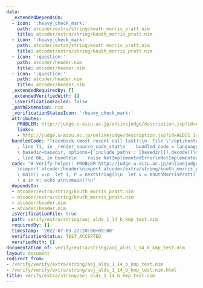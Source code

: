```yaml
---
data:
  _extendedDependsOn:
  - icon: ':heavy_check_mark:'
    path: atcoder/extra/string/knuth_morris_pratt.nim
    title: atcoder/extra/string/knuth_morris_pratt.nim
  - icon: ':heavy_check_mark:'
    path: atcoder/extra/string/knuth_morris_pratt.nim
    title: atcoder/extra/string/knuth_morris_pratt.nim
  - icon: ':question:'
    path: atcoder/header.nim
    title: atcoder/header.nim
  - icon: ':question:'
    path: atcoder/header.nim
    title: atcoder/header.nim
  _extendedRequiredBy: []
  _extendedVerifiedWith: []
  _isVerificationFailed: false
  _pathExtension: nim
  _verificationStatusIcon: ':heavy_check_mark:'
  attributes:
    PROBLEM: http://judge.u-aizu.ac.jp/onlinejudge/description.jsp?id=ALDS1_14_B
    links:
    - http://judge.u-aizu.ac.jp/onlinejudge/description.jsp?id=ALDS1_14_B
  bundledCode: "Traceback (most recent call last):\n  File \"/opt/hostedtoolcache/Python/3.10.7/x64/lib/python3.10/site-packages/onlinejudge_verify/documentation/build.py\"\
    , line 71, in _render_source_code_stat\n    bundled_code = language.bundle(stat.path,\
    \ basedir=basedir, options={'include_paths': [basedir]}).decode()\n  File \"/opt/hostedtoolcache/Python/3.10.7/x64/lib/python3.10/site-packages/onlinejudge_verify/languages/nim.py\"\
    , line 86, in bundle\n    raise NotImplementedError\nNotImplementedError\n"
  code: "# verify-helper: PROBLEM http://judge.u-aizu.ac.jp/onlinejudge/description.jsp?id=ALDS1_14_B\n\
    \nimport atcoder/header\nimport atcoder/extra/string/knuth_morris_pratt\n\nproc\
    \ main() =\n  let T, P = nextString()\n  let v = KnuthMorrisPratt(T, P)\n  for\
    \ a in v: echo a\n\nmain()\n"
  dependsOn:
  - atcoder/extra/string/knuth_morris_pratt.nim
  - atcoder/extra/string/knuth_morris_pratt.nim
  - atcoder/header.nim
  - atcoder/header.nim
  isVerificationFile: true
  path: verify/extra/string/aoj_alds_1_14_b_kmp_test.nim
  requiredBy: []
  timestamp: '2022-07-03 22:20:00+09:00'
  verificationStatus: TEST_ACCEPTED
  verifiedWith: []
documentation_of: verify/extra/string/aoj_alds_1_14_b_kmp_test.nim
layout: document
redirect_from:
- /verify/verify/extra/string/aoj_alds_1_14_b_kmp_test.nim
- /verify/verify/extra/string/aoj_alds_1_14_b_kmp_test.nim.html
title: verify/extra/string/aoj_alds_1_14_b_kmp_test.nim
---
```


